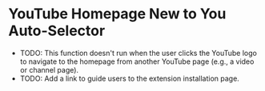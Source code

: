 # YouTube Homepage New to You Auto-Selector


- TODO: This function doesn't run when the user clicks the YouTube logo to navigate to the homepage from another YouTube page (e.g., a video or channel page).
- TODO: Add a link to guide users to the extension installation page.
